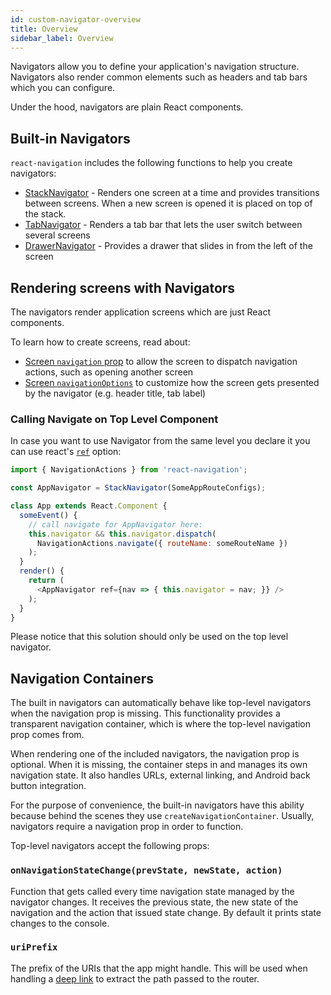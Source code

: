 ```yaml
---
id: custom-navigator-overview
title: Overview
sidebar_label: Overview
---
```


Navigators allow you to define your application's navigation structure. Navigators also render common elements such as headers and tab bars which you can configure.

Under the hood, navigators are plain React components.

## Built-in Navigators

`react-navigation` includes the following functions to help you create navigators:

- [StackNavigator](/docs/navigators/stack) - Renders one screen at a time and provides transitions between screens. When a new screen is opened it is placed on top of the stack.
- [TabNavigator](/docs/navigators/tab) - Renders a tab bar that lets the user switch between several screens
- [DrawerNavigator](/docs/navigators/drawer) - Provides a drawer that slides in from the left of the screen

## Rendering screens with Navigators

The navigators render application screens which are just React components.

To learn how to create screens, read about:
- [Screen `navigation` prop](/docs/navigators/navigation-prop) to allow the screen to dispatch navigation actions, such as opening another screen
- [Screen `navigationOptions`](/docs/navigators/navigation-options) to customize how the screen gets presented by the navigator (e.g. header title, tab label)

### Calling Navigate on Top Level Component

In case you want to use Navigator from the same level you declare it you can use react's [`ref`](https://facebook.github.io/react/docs/refs-and-the-dom.html#the-ref-callback-attribute) option:  
```js
import { NavigationActions } from 'react-navigation';

const AppNavigator = StackNavigator(SomeAppRouteConfigs);

class App extends React.Component {
  someEvent() {
    // call navigate for AppNavigator here:
    this.navigator && this.navigator.dispatch(
      NavigationActions.navigate({ routeName: someRouteName })
    );
  }
  render() {
    return (
      <AppNavigator ref={nav => { this.navigator = nav; }} />
    );
  }
}
```
Please notice that this solution should only be used on the top level navigator.  

## Navigation Containers

The built in navigators can automatically behave like top-level navigators when the navigation prop is missing. This functionality provides a transparent navigation container, which is where the top-level navigation prop comes from.

When rendering one of the included navigators, the navigation prop is optional. When it is missing, the container steps in and manages its own navigation state. It also handles URLs, external linking, and Android back button integration.

For the purpose of convenience, the built-in navigators have this ability because behind the scenes they use `createNavigationContainer`. Usually, navigators require a navigation prop in order to function.

Top-level navigators accept the following props:  

### `onNavigationStateChange(prevState, newState, action)`

Function that gets called every time navigation state managed by the navigator changes. It receives the previous state, the new state of the navigation and the action that issued state change. By default it prints state changes to the console.

### `uriPrefix`

The prefix of the URIs that the app might handle. This will be used when handling a [deep link](/docs/guides/linking) to extract the path passed to the router.